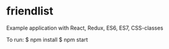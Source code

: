 # friendlist
Example application with React, Redux, ES6, ES7, CSS-classes

To run:
$ npm install
$ npm start
